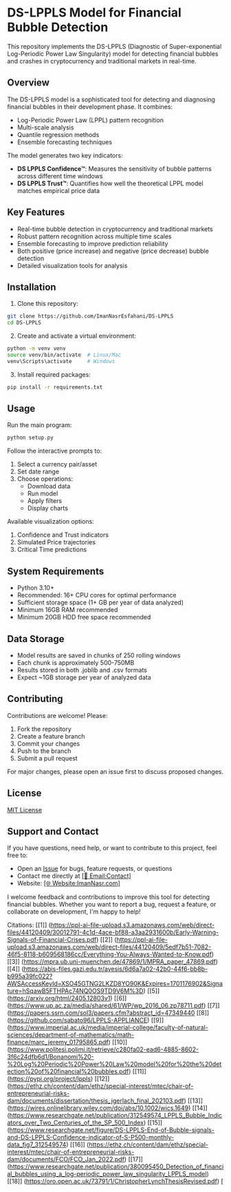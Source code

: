 # DS-LPPLS Model for Financial Bubble Detection

This repository implements the DS-LPPLS (Diagnostic of Super-exponential Log-Periodic Power Law Singularity) model for detecting financial bubbles and crashes in cryptocurrency and traditional markets in real-time.

## Overview

The DS-LPPLS model is a sophisticated tool for detecting and diagnosing financial bubbles in their development phase. It combines:

- Log-Periodic Power Law (LPPL) pattern recognition 
- Multi-scale analysis
- Quantile regression methods
- Ensemble forecasting techniques

The model generates two key indicators:

- **DS LPPLS Confidence™**: Measures the sensitivity of bubble patterns across different time windows
- **DS LPPLS Trust™**: Quantifies how well the theoretical LPPL model matches empirical price data

## Key Features

- Real-time bubble detection in cryptocurrency and traditional markets
- Robust pattern recognition across multiple time scales
- Ensemble forecasting to improve prediction reliability
- Both positive (price increase) and negative (price decrease) bubble detection
- Detailed visualization tools for analysis

## Installation

1. Clone this repository:
```bash
git clone https://github.com/ImanNasrEsfahani/DS-LPPLS
cd DS-LPPLS
```

2. Create and activate a virtual environment:
```bash
python -m venv venv
source venv/bin/activate  # Linux/Mac
venv\Scripts\activate     # Windows
```

3. Install required packages:
```bash
pip install -r requirements.txt
```

## Usage

Run the main program:
```bash
python setup.py
```

Follow the interactive prompts to:
1. Select a currency pair/asset
2. Set date range
3. Choose operations:
   - Download data
   - Run model
   - Apply filters
   - Display charts

Available visualization options:
1. Confidence and Trust indicators
2. Simulated Price trajectories  
3. Critical Time predictions

## System Requirements

- Python 3.10+
- Recommended: 16+ CPU cores for optimal performance
- Sufficient storage space (1+ GB per year of data analyzed)
- Minimum 16GB RAM recommended
- Minimum 20GB HDD free space recommended

## Data Storage

- Model results are saved in chunks of 250 rolling windows
- Each chunk is approximately 500-750MB
- Results stored in both .joblib and .csv formats
- Expect ~1GB storage per year of analyzed data

## Contributing

Contributions are welcome! Please:

1. Fork the repository
2. Create a feature branch
3. Commit your changes
4. Push to the branch
5. Submit a pull request

For major changes, please open an issue first to discuss proposed changes.

## License

[MIT License](LICENSE)

## Support and Contact

If you have questions, need help, or want to contribute to this project, feel free to:

- Open an [Issue](https://github.com/ImanNasrEsfahani/DS-LPPLS/issues) for bugs, feature requests, or questions
- Contact me directly at  <a href="mailto:Contact@ImanNasr.com">[📧 Email:Contact]</a>
- Website: <a href="https://www.ImanNasr.com">[🌐 Website:ImanNasr.com]</a>

I welcome feedback and contributions to improve this tool for detecting financial bubbles. Whether you want to report a bug, request a feature, or collaborate on development, I'm happy to help!


Citations:
[[1]] (https://ppl-ai-file-upload.s3.amazonaws.com/web/direct-files/44120409/30012791-4c1d-4ace-bf88-a3aa2931600b/Early-Warning-Signals-of-Financial-Crises.pdf)
[[2]] (https://ppl-ai-file-upload.s3.amazonaws.com/web/direct-files/44120409/5edf7b51-7082-46f5-8118-b609568186cc/Everything-You-Always-Wanted-to-Know.pdf)
[[3]] (https://mpra.ub.uni-muenchen.de/47869/1/MPRA_paper_47869.pdf)
[[4]] (https://abis-files.gazi.edu.tr/avesis/6d6a7a02-42b0-44f6-bb8b-b995a39fc022?AWSAccessKeyId=XSO45GTNG2LKZD8YO90K&Expires=1701176902&Signature=hSqawB5FTHPAc74NQ0OS9TD9V6M%3D)
[[5]] (https://arxiv.org/html/2405.12803v1)
[[6]] (https://www.up.ac.za/media/shared/61/WP/wp_2016_06.zp78711.pdf)
[[7]] (https://papers.ssrn.com/sol3/papers.cfm?abstract_id=47349440
[[8]] (https://github.com/sabato96/LPPLS-APPLIANCE)
[[9]] (https://www.imperial.ac.uk/media/imperial-college/faculty-of-natural-sciences/department-of-mathematics/math-finance/marc_jeremy_01795865.pdf)
[[10]] (https://www.politesi.polimi.it/retrieve/c280fa02-ead6-4885-8602-3f6c24dfb6d1/Bonanomi%20-%20Log%20Periodic%20Power%20Law%20model%20for%20the%20detection%20of%20financial%20bubbles.pdf)
[[11]] (https://pypi.org/project/lppls)
[[12]] (https://ethz.ch/content/dam/ethz/special-interest/mtec/chair-of-entrepreneurial-risks-dam/documents/dissertation/thesis_jgerlach_final_202103.pdf)
[[13]] (https://wires.onlinelibrary.wiley.com/doi/abs/10.1002/wics.1649)
[[14]] (https://www.researchgate.net/publication/312549574_LPPLS_Bubble_Indicators_over_Two_Centuries_of_the_SP_500_Index)
[[15]] (https://www.researchgate.net/figure/DS-LPPLS-End-of-Bubble-signals-and-DS-LPPLS-Confidence-indicator-of-S-P500-monthly-data_fig7_312549574)
[[16]] (https://ethz.ch/content/dam/ethz/special-interest/mtec/chair-of-entrepreneurial-risks-dam/documents/FCO/FCO_Jan_2022.pdf)
[[17]] (https://www.researchgate.net/publication/380095450_Detection_of_financial_bubbles_using_a_log-periodic_power_law_singularity_LPPLS_model)
[[18]] (https://oro.open.ac.uk/73791/1/ChristopherLynchThesisRevised.pdf)
[
